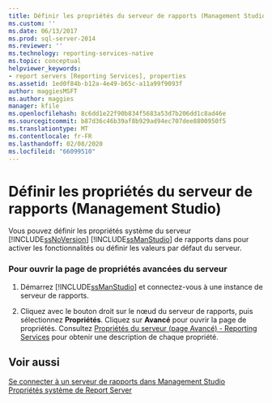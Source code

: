 ```yaml
---
title: Définir les propriétés du serveur de rapports (Management Studio) | Microsoft Docs
ms.custom: ''
ms.date: 06/13/2017
ms.prod: sql-server-2014
ms.reviewer: ''
ms.technology: reporting-services-native
ms.topic: conceptual
helpviewer_keywords:
- report servers [Reporting Services], properties
ms.assetid: 1ed0f84b-b12a-4e49-b65c-a11a99f9093f
author: maggiesMSFT
ms.author: maggies
manager: kfile
ms.openlocfilehash: 8c6dd1e22f90b834f5683a53d7b206dd1c8ad46e
ms.sourcegitcommit: b87d36c46b39af8b929ad94ec707dee8800950f5
ms.translationtype: MT
ms.contentlocale: fr-FR
ms.lasthandoff: 02/08/2020
ms.locfileid: "66099510"
---
```

# <a name="set-report-server-properties-management-studio"></a>Définir les propriétés du serveur de rapports (Management Studio)
  Vous pouvez définir les propriétés système du serveur [!INCLUDE[ssNoVersion](../../includes/ssnoversion-md.md)] [!INCLUDE[ssManStudio](../../includes/ssmanstudio-md.md)] de rapports dans pour activer les fonctionnalités ou définir les valeurs par défaut du serveur.  
  
### <a name="to-open-the-advanced-server-properties-page"></a>Pour ouvrir la page de propriétés avancées du serveur  
  
1.  Démarrez [!INCLUDE[ssManStudio](../../includes/ssmanstudio-md.md)] et connectez-vous à une instance de serveur de rapports.  
  
2.  Cliquez avec le bouton droit sur le nœud du serveur de rapports, puis sélectionnez **Propriétés**. Cliquez sur **Avancé** pour ouvrir la page de propriétés. Consultez [Propriétés du serveur &#40;page Avancé&#41; - Reporting Services](server-properties-advanced-page-reporting-services.md) pour obtenir une description de chaque propriété.  
  
## <a name="see-also"></a>Voir aussi  
 [Se connecter à un serveur de rapports dans Management Studio](connect-to-a-report-server-in-management-studio.md)   
 [Propriétés système de Report Server](../report-server-web-service/net-framework/reporting-services-properties-report-server-system-properties.md)  
  
  
